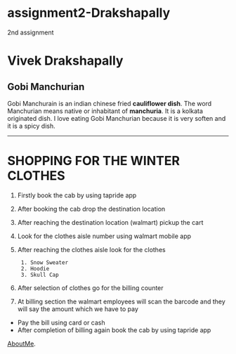 # assignment2-Drakshapally
2nd assignment
# Vivek Drakshapally
## Gobi Manchurian
Gobi Manchurain is an indian chinese fried **cauliflower dish**. The word Manchurian means native or inhabitant of **manchuria**. It is a kolkata originated dish. I love eating Gobi Manchurian because it is very soften and it is a spicy dish. 

****

# SHOPPING FOR THE WINTER CLOTHES
1. Firstly book the cab by using tapride app
2. After booking the cab drop the destination location
3. After reaching the destination location (walmart) pickup the cart
4. Look for the clothes aisle number using walmart mobile app
5. After reaching the clothes aisle look for the clothes
       
        1. Snow Sweater
        2. Hoodie
        3. Skull Cap

6. After selection of clothes go for the billing counter
7. At billing section the walmart employees will scan the barcode and they will say the amount which we have to pay
*  Pay the bill using card or cash 
*  After completion of billing again book the cab by using tapride app

 [AboutMe](https://github.com/vivekd31/assignment2-Drakshapally/blob/main/AboutMe.md).